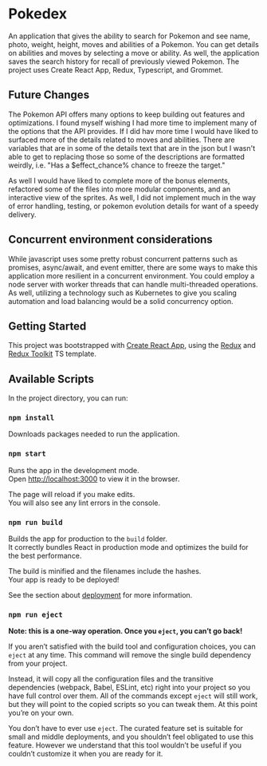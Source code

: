 # Pokedex

An application that gives the ability to search for Pokemon and see name, photo, weight, height, moves and abilities of a Pokemon. You can get details on abilities and moves by selecting a move or ability. As well, the application saves the search history for recall of previously viewed Pokemon. The project uses Create React App, Redux, Typescript, and Grommet. 


## Future Changes 

The Pokemon API offers many options to keep building out features and optimizations. I found myself wishing I had more time to implement many of the options that the API provides. If I did hav more time I would have liked to surfaced more of the details related to moves and abilities. There are variables that are in some of the details text that are in the json but I wasn't able to get to replacing those so some of the descriptions are formatted weirdly, i.e. "Has a $effect_chance% chance to freeze the target."

As well I would have liked to complete more of the bonus elements, refactored some of the files into more modular components, and an interactive view of the sprites. As well, I did not implement much in the way of error handling, testing, or pokemon evolution details for want of a speedy delivery.

## Concurrent environment considerations

While javascript uses some pretty robust concurrent patterns such as promises, async/await, and event emitter, there are some ways to make this application more resilient in a concurrent environment. You could employ a node server with worker threads that can handle multi-threaded operations. As well, utilizing a technology such as Kubernetes to give you scaling automation and load balancing would be a solid concurrency option.

## Getting Started 

This project was bootstrapped with [Create React App](https://github.com/facebook/create-react-app), using the [Redux](https://redux.js.org/) and [Redux Toolkit](https://redux-toolkit.js.org/) TS template.

## Available Scripts

In the project directory, you can run:

### `npm install`
Downloads packages needed to run the application.

### `npm start`

Runs the app in the development mode.\
Open [http://localhost:3000](http://localhost:3000) to view it in the browser.

The page will reload if you make edits.\
You will also see any lint errors in the console.


### `npm run build`

Builds the app for production to the `build` folder.\
It correctly bundles React in production mode and optimizes the build for the best performance.

The build is minified and the filenames include the hashes.\
Your app is ready to be deployed!

See the section about [deployment](https://facebook.github.io/create-react-app/docs/deployment) for more information.

### `npm run eject`

**Note: this is a one-way operation. Once you `eject`, you can’t go back!**

If you aren’t satisfied with the build tool and configuration choices, you can `eject` at any time. This command will remove the single build dependency from your project.

Instead, it will copy all the configuration files and the transitive dependencies (webpack, Babel, ESLint, etc) right into your project so you have full control over them. All of the commands except `eject` will still work, but they will point to the copied scripts so you can tweak them. At this point you’re on your own.

You don’t have to ever use `eject`. The curated feature set is suitable for small and middle deployments, and you shouldn’t feel obligated to use this feature. However we understand that this tool wouldn’t be useful if you couldn’t customize it when you are ready for it.

